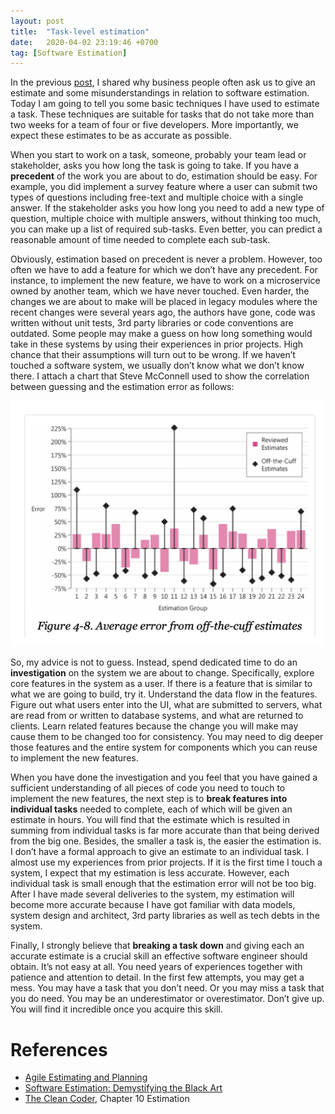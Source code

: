 ```yaml
---
layout: post
title:  "Task-level estimation"
date:   2020-04-02 23:19:46 +0700
tag: [Software Estimation]
---
```

In the previous [post](/2020/03/28/what-is-software-estimation.html), I shared why business people often ask us to give an estimate and some misunderstandings in relation to software estimation. Today I am going to tell you some basic techniques I have used to estimate a task. These techniques are suitable for tasks that do not take more than two weeks for a team of four or five developers. More importantly, we expect these estimates to be as accurate as possible.

When you start to work on a task, someone, probably your team lead or stakeholder, asks you how long the task is going to take. If you have a **precedent** of the work you are about to do, estimation should be easy. For example, you did implement a survey feature where a user can submit two types of questions including free-text and multiple choice with a single answer. If the stakeholder asks you how long you need to add a new type of question, multiple choice with multiple answers, without thinking too much, you can make up a list of required sub-tasks. Even better, you can predict a reasonable amount of time needed to complete each sub-task.

Obviously, estimation based on precedent is never a problem. However, too often we have to add a feature for which we don’t have any precedent. For instance, to implement the new feature, we have to work on a microservice owned by another team, which we have never touched. Even harder, the changes we are about to make will be placed in legacy modules where the recent changes were several years ago, the authors have gone, code was written without unit tests, 3rd party libraries or code conventions are outdated. Some people may make a guess on how long something would take in these systems by using their experiences in prior projects. High chance that their assumptions will turn out to be wrong. If we haven’t touched a software system, we usually don’t know what we don’t know there. I attach a chart that Steve McConnell used to show the correlation between guessing and the estimation error as follows:

<img src="/assets/images/guessing-and-error-20200402.png" alt="guessing-and-error" width="500">

So, my advice is not to guess. Instead, spend dedicated time to do an **investigation** on the system we are about to change. Specifically, explore core features in the system as a user. If there is a feature that is similar to what we are going to build, try it. Understand the data flow in the features. Figure out what users enter into the UI, what are submitted to servers, what are read from or written to database systems, and what are returned to clients. Learn related features because the change you will make may cause them to be changed too for consistency. You may need to dig deeper those features and the entire system for components which you can reuse to implement the new features.

When you have done the investigation and you feel that you have gained a sufficient understanding of all pieces of code you need to touch to implement the new features, the next step is to **break features into individual tasks** needed to complete, each of which will be given an estimate in hours. You will find that the estimate which is resulted in summing from individual tasks is far more accurate than that being derived from the big one. Besides, the smaller a task is, the easier the estimation is. I don’t have a formal approach to give an estimate to an individual task. I almost use my experiences from prior projects. If it is the first time I touch a system, I expect that my estimation is less accurate. However, each individual task is small enough that the estimation error will not be too big. After I have made several deliveries to the system, my estimation will become more accurate because I have got familiar with data models, system design and architect, 3rd party libraries as well as tech debts in the system.

Finally, I strongly believe that **breaking a task down** and giving each an accurate estimate is a crucial skill an effective software engineer should obtain. It’s not easy at all. You need years of experiences together with patience and attention to detail. In the first few attempts, you may get a mess. You may have a task that you don’t need. Or you may miss a task that you do need. You may be an underestimator or overestimator. Don’t give up. You will find it incredible once you acquire this skill.

# References

- [Agile Estimating and Planning](https://www.amazon.com/Agile-Estimating-Planning-Mike-Cohn/dp/0131479415)
- [Software Estimation: Demystifying the Black Art](https://www.amazon.com/Software-Estimation-Demystifying-Developer-Practices/dp/0735605351)
- [The Clean Coder](https://www.amazon.com/Clean-Coder-Conduct-Professional-Programmers/dp/0137081073), Chapter 10 Estimation
